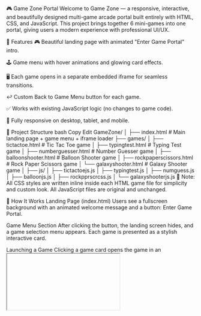 
🎮 Game Zone Portal
Welcome to Game Zone — a responsive, interactive, and beautifully designed multi-game arcade portal built entirely with HTML, CSS, and JavaScript. This project brings together 6 mini-games into one portal, giving users a modern experience with professional UI/UX.

🧠 Features
🎮 Beautiful landing page with animated "Enter Game Portal" intro.

🕹️ Game menu with hover animations and glowing card effects.

🖥️ Each game opens in a separate embedded iframe for seamless transitions.

↩️ Custom Back to Game Menu button for each game.

✅ Works with existing JavaScript logic (no changes to game code).

📱 Fully responsive on desktop, tablet, and mobile.

📁 Project Structure
bash
Copy
Edit
GameZone/
│
├── index.html                  # Main landing page + game menu + iframe loader
├── games/
│   ├── tictactoe.html          # Tic Tac Toe game
│   ├── typingtest.html         # Typing Test game
│   ├── numberguesser.html      # Number Guesser game
│   ├── balloonshooter.html     # Balloon Shooter game
│   ├── rockpaperscissors.html  # Rock Paper Scissors game
│   └── galaxyshooter.html      # Galaxy Shooter game
│
├── js/
│   ├── tictactoejs.js
│   ├── typingtest.js
│   ├── numguess.js
│   ├── balloonjs.js
│   ├── rockpprscrcss.js
│   └── galaxyshooterjs.js
📝 Note: All CSS styles are written inline inside each HTML game file for simplicity and custom look. All JavaScript files are original and unchanged.

🚀 How It Works
Landing Page (index.html)
Users see a fullscreen background with an animated welcome message and a button: Enter Game Portal.

Game Menu Section
After clicking the button, the landing screen hides, and a game selection menu appears. Each game is presented as a stylish interactive card.

Launching a Game
Clicking a game card opens the game in an <iframe> inside the same page without refreshing.

Back to Menu
Each game page includes a <button id="backButton">⬅ Back to Game Menu</button> which:

Sends the user back to the main game menu (index.html)

Uses basic JavaScript:

js
Copy
Edit
document.getElementById('backButton').addEventListener('click', () => {
  window.location.href = 'index.html';
});
🧩 Games Included
Game	Description
Tic Tac Toe	Classic 2-player X vs O strategy game.
Typing Test	Test your typing speed in real-time.
Number Guesser	Guess a number between 1 to 10.
Balloon Shooter	Shoot falling balloons for points.
Rock Paper Scissors	Play against computer with score.
Galaxy Shooter	Canvas-based space shooter game.
